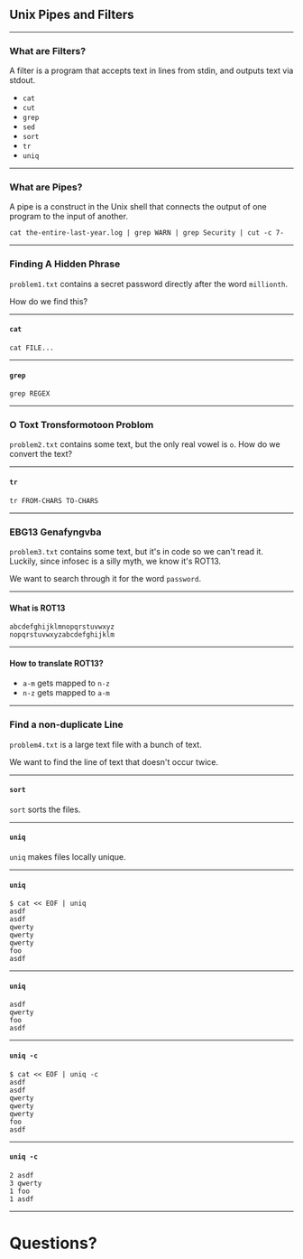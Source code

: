 ## Unix Pipes and Filters

---

### What are Filters?

A filter is a program that accepts text in lines from stdin, and outputs text via stdout.

 - `cat`
 - `cut`
 - `grep`
 - `sed`
 - `sort`
 - `tr`
 - `uniq`

-----

### What are Pipes?

A pipe is a construct in the Unix shell that connects the output of one program to the input of another.

`cat the-entire-last-year.log | grep WARN | grep Security | cut -c 7-`

---

### Finding A Hidden Phrase

`problem1.txt` contains a secret password directly after the word `millionth`.

How do we find this?

-----

#### `cat`

`cat FILE...`

-----

#### `grep`

`grep REGEX`

---

### O Toxt Tronsformotoon Problom

`problem2.txt` contains some text, but the only real vowel is `o`.
How do we convert the text?

-----

#### `tr`

`tr FROM-CHARS TO-CHARS`

---

### EBG13 Genafyngvba

`problem3.txt` contains some text, but it's in code so we can't read it.
Luckily, since infosec is a silly myth, we know it's ROT13.

We want to search through it for the word `password`.

-----

#### What is ROT13

```
abcdefghijklmnopqrstuvwxyz
nopqrstuvwxyzabcdefghijklm
```

-----

#### How to translate ROT13?

 - `a-m` gets mapped to `n-z`
 - `n-z` gets mapped to `a-m`

---

### Find a non-duplicate Line

`problem4.txt` is a large text file with a bunch of text.

We want to find the line of text that doesn't occur twice.

-----

#### `sort`

`sort` sorts the files.

-----

#### `uniq`

`uniq` makes files locally unique.

-----

#### `uniq`

```
$ cat << EOF | uniq
asdf
asdf
qwerty
qwerty
qwerty
foo
asdf
```

-----

#### `uniq`

```
asdf
qwerty
foo
asdf
```

-----

#### `uniq -c`

```
$ cat << EOF | uniq -c
asdf
asdf
qwerty
qwerty
qwerty
foo
asdf
```

-----

#### `uniq -c`

```
2 asdf
3 qwerty
1 foo
1 asdf
```

---

# Questions?
